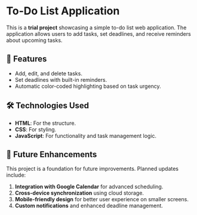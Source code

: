 # To-Do List Application

This is a **trial project** showcasing a simple to-do list web application. The application allows users to add tasks, set deadlines, and receive reminders about upcoming tasks.

## 🚀 Features
- Add, edit, and delete tasks.
- Set deadlines with built-in reminders.
- Automatic color-coded highlighting based on task urgency.

## 🛠️ Technologies Used
- **HTML**: For the structure.
- **CSS**: For styling.
- **JavaScript**: For functionality and task management logic.

## 📖 Future Enhancements
This project is a foundation for future improvements. Planned updates include:
1. **Integration with Google Calendar** for advanced scheduling.
2. **Cross-device synchronization** using cloud storage.
3. **Mobile-friendly design** for better user experience on smaller screens.
4. **Custom notifications** and enhanced deadline management.
